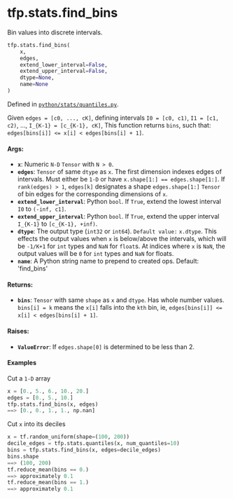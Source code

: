 <div itemscope itemtype="http://developers.google.com/ReferenceObject">
<meta itemprop="name" content="tfp.stats.find_bins" />
<meta itemprop="path" content="Stable" />
</div>

# tfp.stats.find_bins

Bin values into discrete intervals.

``` python
tfp.stats.find_bins(
    x,
    edges,
    extend_lower_interval=False,
    extend_upper_interval=False,
    dtype=None,
    name=None
)
```



Defined in [`python/stats/quantiles.py`](https://github.com/tensorflow/probability/tree/master/tensorflow_probability/python/stats/quantiles.py).

<!-- Placeholder for "Used in" -->

Given `edges = [c0, ..., cK]`, defining intervals
`I0 = [c0, c1)`, `I1 = [c1, c2)`, ..., `I_{K-1} = [c_{K-1}, cK]`,
This function returns `bins`, such that:
`edges[bins[i]] <= x[i] < edges[bins[i] + 1]`.

#### Args:

* <b>`x`</b>:  Numeric `N-D` `Tensor` with `N > 0`.
* <b>`edges`</b>:  `Tensor` of same `dtype` as `x`.  The first dimension indexes edges
    of intervals.  Must either be `1-D` or have
    `x.shape[1:] == edges.shape[1:]`.  If `rank(edges) > 1`, `edges[k]`
    designates a shape `edges.shape[1:]` `Tensor` of bin edges for the
    corresponding dimensions of `x`.
* <b>`extend_lower_interval`</b>:  Python `bool`.  If `True`, extend the lowest
    interval `I0` to `(-inf, c1]`.
* <b>`extend_upper_interval`</b>:  Python `bool`.  If `True`, extend the upper
    interval `I_{K-1}` to `[c_{K-1}, +inf)`.
* <b>`dtype`</b>: The output type (`int32` or `int64`). `Default value:` `x.dtype`.
    This effects the output values when `x` is below/above the intervals,
    which will be `-1/K+1` for `int` types and `NaN` for `float`s.
    At indices where `x` is `NaN`, the output values will be `0` for `int`
    types and `NaN` for floats.
* <b>`name`</b>:  A Python string name to prepend to created ops. Default: 'find_bins'


#### Returns:

* <b>`bins`</b>: `Tensor` with same `shape` as `x` and `dtype`.
    Has whole number values.  `bins[i] = k` means the `x[i]` falls into the
    `kth` bin, ie, `edges[bins[i]] <= x[i] < edges[bins[i] + 1]`.


#### Raises:

* <b>`ValueError`</b>:  If `edges.shape[0]` is determined to be less than 2.

#### Examples

Cut a `1-D` array

```python
x = [0., 5., 6., 10., 20.]
edges = [0., 5., 10.]
tfp.stats.find_bins(x, edges)
==> [0., 0., 1., 1., np.nan]
```

Cut `x` into its deciles

```python
x = tf.random_uniform(shape=(100, 200))
decile_edges = tfp.stats.quantiles(x, num_quantiles=10)
bins = tfp.stats.find_bins(x, edges=decile_edges)
bins.shape
==> (100, 200)
tf.reduce_mean(bins == 0.)
==> approximately 0.1
tf.reduce_mean(bins == 1.)
==> approximately 0.1
```